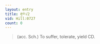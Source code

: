 ```yaml
---
layout: entry
title: རྟབ་√2
vid: Hill:0727
count: 0
---
```

> (acc\. Sch\.) To suffer, tolerate, yield CD\.


